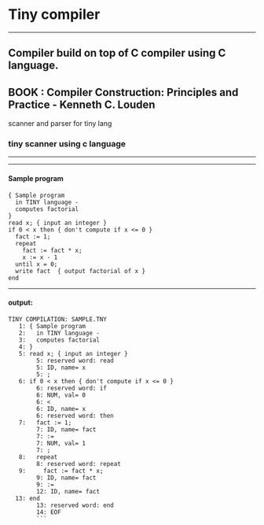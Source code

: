 # Tiny compiler
----
## Compiler build on top of C compiler using C language.<br />
## BOOK : Compiler Construction: Principles and Practice - Kenneth C. Louden 
scanner and parser for tiny lang
### tiny scanner using c language
-----
-----
#### Sample program
```
{ Sample program
  in TINY language -
  computes factorial
}
read x; { input an integer }
if 0 < x then { don't compute if x <= 0 }
  fact := 1;
  repeat
    fact := fact * x;
    x := x - 1
  until x = 0;
  write fact  { output factorial of x }
end
```
---------
#### output:
```
TINY COMPILATION: SAMPLE.TNY
   1: { Sample program
   2:   in TINY language -
   3:   computes factorial
   4: }
   5: read x; { input an integer }
        5: reserved word: read
        5: ID, name= x
        5: ;
   6: if 0 < x then { don't compute if x <= 0 }
        6: reserved word: if
        6: NUM, val= 0
        6: <
        6: ID, name= x
        6: reserved word: then
   7:   fact := 1;
        7: ID, name= fact
        7: :=
        7: NUM, val= 1
        7: ;
   8:   repeat
        8: reserved word: repeat
   9:     fact := fact * x;
        9: ID, name= fact
        9: :=
        12: ID, name= fact
  13: end
        13: reserved word: end
        14: EOF
        ```
